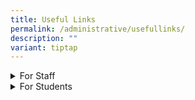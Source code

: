 ```yaml
---
title: Useful Links
permalink: /administrative/usefullinks/
description: ""
variant: tiptap
---
```

<p></p>
<div data-type="detailGroup" class="isomer-accordion isomer-accordion-white">
<details class="isomer-details">
<summary>For Staff</summary>
<div data-type="detailsContent" class="isomer-details-content">
<p></p>
<p><a href="https://sites.google.com/moe.edu.sg/wwstaffportal" rel="noopener nofollow" target="_blank">Westwood Staff Portal</a> (Requires
Log in to iCON)</p>
</div>
</details>
<details class="isomer-details">
<summary>For Students</summary>
<div data-type="detailsContent" class="isomer-details-content">
<p>Student Self-Service Password Reset</p>
<p>MIMS Portal Login</p>
<p>Student Learning Space</p>
<p>Student iCON Email</p>
<p>Westwood Sec PDLP Resource Site</p>
<p>Westwood ECG site</p>
<p>2025 Student Handbook</p>
<p>WWSS Centralised Reporting Site</p>
<p>PLD Fault Reporting</p>
<ul>
<li>
<p>NDE e-Learning Portal</p>
</li>
</ul>
<p>NDE Students User Guide</p>
<p>Ace-Learning Math e-learning portal</p>
<p>MySkillsFuture Student Portal</p>
<p>Go Safe Online</p>
<p>Singapore Polytechnic (SP)</p>
<p>Ngee Ann Polytechnic (NP)</p>
<p>Temasek Polytechnic (TP)</p>
<p>Nanyang Polytechnic (NYP)</p>
<p>Republic Polytechnic (RP)</p>
<p>Institute of Technical Education (ITE)</p>
<p>LASALLE College of the Arts</p>
<p>Nanyang Academy of Fine Arts (NAFA)</p>
<p>Direct School Admission - Junior Colleges (DSA-JC)</p>
<p>Polytechnic Early Admissions Exercise (EAE)</p>
<p>Polytechnic Foundation Programme (PFP)</p>
<p>Direct Entry Scheme to Polytechnic Programme (DPP)</p>
<ul>
<li>
<p>Online student insurance claim portal</p>
</li>
</ul>
<p>(View GPA factsheet).</p>
<p>(User Guide for Parents)</p>
</div>
</details>
</div>
<p></p>